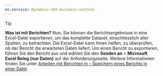 ```yaml
---
ms.service: dynamics-365-business-central
---
```

> [!TIP]
> **Was ist mit Berichten?** Nun, Sie können die Berichtsergebnisse in eine Excel-Datei exportieren, um das komplette Dataset, einschliesslich aller Spalten, zu betrachten. Die Excel-Datei kann Ihnen helfen, zu überprüfen, ob der Bericht die erwarteten Daten liefert. Um einen Bericht zu exportieren, führen Sie den Bericht aus und wählen Sie den **Senden an** > **Microsoft Excel Beleg (nur Daten)** auf der Anforderungsseite. Weitere Informationen finden Sie unter [Arbeiten mit Berichten in – Speichern eines Berichts in einer Datei](../ui-work-report.md#saving-a-report-to-a-file).